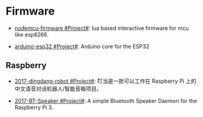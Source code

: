 # Firmware

- [nodemcu-firmware #Project#](https://github.com/nodemcu/nodemcu-firmware): lua based interactive firmware for mcu like esp8266.

- [arduino-esp32 #Project#](https://github.com/espressif/arduino-esp32): Arduino core for the ESP32

## Raspberry

- [2017-dingdang-robot #Project#](https://github.com/dingdang-robot/dingdang-robot): 叮当是一款可以工作在 Raspberry Pi 上的中文语音对话机器人/智能音箱项目。

- [2017-BT-Speaker #Project#](https://github.com/lukasjapan/bt-speaker): A simple Bluetooth Speaker Daemon for the Raspberry Pi 3.
